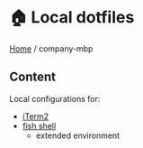 # 🏠 Local dotfiles

[Home](https://github.com/aronnebrivio/dotfiles-local/tree/master) / company-mbp

## Content
Local configurations for:
- [iTerm2](https://www.iterm2.com/)
- [fish shell](https://fishshell.com/)
  - extended environment
